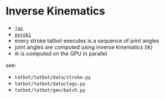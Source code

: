 # Inverse Kinematics

- [`jax`](https://github.com/jax-ml/jax)
- [`pyroki`](https://github.com/chungmin99/pyroki)
- every stroke tatbot executes is a sequence of joint angles
- joint angles are computed using inverse kinematics (ik)
- ik is computed on the GPU in parallel

see:

- `tatbot/tatbot/data/stroke.py`
- `tatbot/tatbot/data/tags.py`
- `tatbot/tatbot/gen/batch.py`